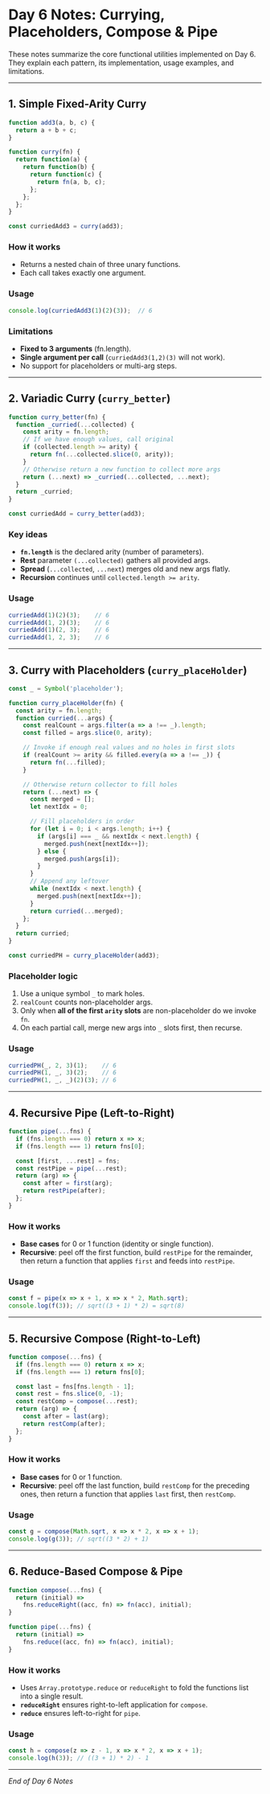# Day 6 Notes: Currying, Placeholders, Compose & Pipe

These notes summarize the core functional utilities implemented on Day 6. They explain each pattern, its implementation, usage examples, and limitations.

---

## 1. Simple Fixed-Arity Curry

```js
function add3(a, b, c) {
  return a + b + c;
}

function curry(fn) {
  return function(a) {
    return function(b) {
      return function(c) {
        return fn(a, b, c);
      };
    };
  };
}

const curriedAdd3 = curry(add3);
```

### How it works

* Returns a nested chain of three unary functions.
* Each call takes exactly one argument.

### Usage

```js
console.log(curriedAdd3(1)(2)(3));  // 6
```

### Limitations

* **Fixed to 3 arguments** (fn.length).
* **Single argument per call** (`curriedAdd3(1,2)(3)` will not work).
* No support for placeholders or multi-arg steps.

---

## 2. Variadic Curry (`curry_better`)

```js
function curry_better(fn) {
  function _curried(...collected) {
    const arity = fn.length;
    // If we have enough values, call original
    if (collected.length >= arity) {
      return fn(...collected.slice(0, arity));
    }
    // Otherwise return a new function to collect more args
    return (...next) => _curried(...collected, ...next);
  }
  return _curried;
}

const curriedAdd = curry_better(add3);
```

### Key ideas

* **`fn.length`** is the declared arity (number of parameters).
* **Rest** parameter `(...collected)` gathers all provided args.
* **Spread** (`...collected`, `...next`) merges old and new args flatly.
* **Recursion** continues until `collected.length >= arity`.

### Usage

```js
curriedAdd(1)(2)(3);    // 6
curriedAdd(1, 2)(3);    // 6
curriedAdd(1)(2, 3);    // 6
curriedAdd(1, 2, 3);    // 6
```

---

## 3. Curry with Placeholders (`curry_placeHolder`)

```js
const _ = Symbol('placeholder');

function curry_placeHolder(fn) {
  const arity = fn.length;
  function curried(...args) {
    const realCount = args.filter(a => a !== _).length;
    const filled = args.slice(0, arity);

    // Invoke if enough real values and no holes in first slots
    if (realCount >= arity && filled.every(a => a !== _)) {
      return fn(...filled);
    }

    // Otherwise return collector to fill holes
    return (...next) => {
      const merged = [];
      let nextIdx = 0;

      // Fill placeholders in order
      for (let i = 0; i < args.length; i++) {
        if (args[i] === _ && nextIdx < next.length) {
          merged.push(next[nextIdx++]);
        } else {
          merged.push(args[i]);
        }
      }
      // Append any leftover
      while (nextIdx < next.length) {
        merged.push(next[nextIdx++]);
      }
      return curried(...merged);
    };
  }
  return curried;
}

const curriedPH = curry_placeHolder(add3);
```

### Placeholder logic

1. Use a unique symbol `_` to mark holes.
2. `realCount` counts non-placeholder args.
3. Only when **all of the first `arity` slots** are non-placeholder do we invoke `fn`.
4. On each partial call, merge new args into `_` slots first, then recurse.

### Usage

```js
curriedPH(_, 2, 3)(1);    // 6
curriedPH(1, _, 3)(2);    // 6
curriedPH(1, _, _)(2)(3); // 6
```

---

## 4. Recursive Pipe (Left-to-Right)

```js
function pipe(...fns) {
  if (fns.length === 0) return x => x;
  if (fns.length === 1) return fns[0];

  const [first, ...rest] = fns;
  const restPipe = pipe(...rest);
  return (arg) => {
    const after = first(arg);
    return restPipe(after);
  };
}
```

### How it works

* **Base cases** for 0 or 1 function (identity or single function).
* **Recursive**: peel off the first function, build `restPipe` for the remainder, then return a function that applies `first` and feeds into `restPipe`.

### Usage

```js
const f = pipe(x => x + 1, x => x * 2, Math.sqrt);
console.log(f(3)); // sqrt((3 + 1) * 2) = sqrt(8)
```

---

## 5. Recursive Compose (Right-to-Left)

```js
function compose(...fns) {
  if (fns.length === 0) return x => x;
  if (fns.length === 1) return fns[0];

  const last = fns[fns.length - 1];
  const rest = fns.slice(0, -1);
  const restComp = compose(...rest);
  return (arg) => {
    const after = last(arg);
    return restComp(after);
  };
}
```

### How it works

* **Base cases** for 0 or 1 function.
* **Recursive**: peel off the last function, build `restComp` for the preceding ones, then return a function that applies `last` first, then `restComp`.

### Usage

```js
const g = compose(Math.sqrt, x => x * 2, x => x + 1);
console.log(g(3)); // sqrt((3 * 2) + 1)
```

---

## 6. Reduce-Based Compose & Pipe

```js
function compose(...fns) {
  return (initial) =>
    fns.reduceRight((acc, fn) => fn(acc), initial);
}

function pipe(...fns) {
  return (initial) =>
    fns.reduce((acc, fn) => fn(acc), initial);
}
```

### How it works

* Uses `Array.prototype.reduce` or `reduceRight` to fold the functions list into a single result.
* **`reduceRight`** ensures right-to-left application for `compose`.
* **`reduce`** ensures left-to-right for `pipe`.

### Usage

```js
const h = compose(z => z - 1, x => x * 2, x => x + 1);
console.log(h(3)); // ((3 + 1) * 2) - 1
```

---

*End of Day 6 Notes*
